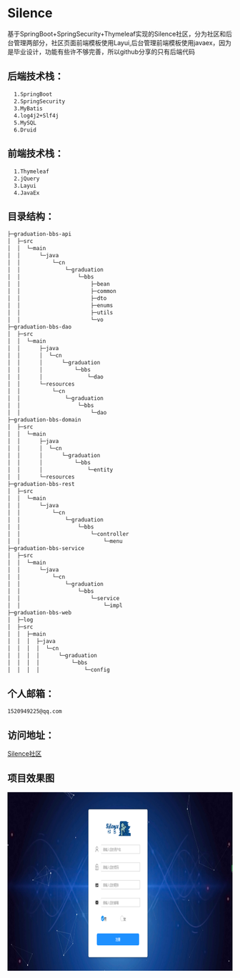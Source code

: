 # Silence
基于SpringBoot+SpringSecurity+Thymeleaf实现的Silence社区，分为社区和后台管理两部分，社区页面前端模板使用Layui,后台管理前端模板使用javaex，因为是毕业设计，功能有些许不够完善，所以github分享的只有后端代码

## 后端技术栈：
```
  1.SpringBoot
  2.SpringSecurity
  3.MyBatis
  4.log4j2+Slf4j
  5.MySQL
  6.Druid
```

## 前端技术栈：
```
  1.Thymeleaf
  2.jQuery
  3.Layui
  4.JavaEx
```

## 目录结构：
```
├─graduation-bbs-api
│  ├─src
│  │  └─main
│  │      └─java
│  │          └─cn
│  │              └─graduation
│  │                  └─bbs
│  │                      ├─bean
│  │                      ├─common
│  │                      ├─dto
│  │                      ├─enums
│  │                      ├─utils
│  │                      └─vo
├─graduation-bbs-dao
│  ├─src
│  │  └─main
│  │      ├─java
│  │      │  └─cn
│  │      │      └─graduation
│  │      │          └─bbs
│  │      │              └─dao
│  │      └─resources
│  │          └─cn
│  │              └─graduation
│  │                  └─bbs
│  │                      └─dao
├─graduation-bbs-domain
│  ├─src
│  │  └─main
│  │      ├─java
│  │      │  └─cn
│  │      │      └─graduation
│  │      │          └─bbs
│  │      │              └─entity
│  │      └─resources
├─graduation-bbs-rest
│  ├─src
│  │  └─main
│  │      └─java
│  │          └─cn
│  │              └─graduation
│  │                  └─bbs
│  │                      └─controller
│  │                          └─menu
├─graduation-bbs-service
│  ├─src
│  │  └─main
│  │      └─java
│  │          └─cn
│  │              └─graduation
│  │                  └─bbs
│  │                      └─service
│  │                          └─impl
├─graduation-bbs-web
│  ├─log
│  ├─src
│  │  ├─main
│  │  │  ├─java
│  │  │  │  └─cn
│  │  │  │      └─graduation
│  │  │  │          └─bbs
│  │  │  │              └─config
```

## 个人邮箱：
```
1520949225@qq.com
```

## 访问地址：
 [Silence社区](http://115.29.179.11:8080/)
 
## 项目效果图
<div align=center><img width="800" height="400" src="https://github.com/ZYBSilence/photo/blob/master/zhuce.png"/></div>



